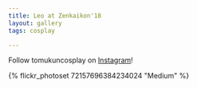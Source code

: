 ```yaml
---
title: Leo at Zenkaikon'18
layout: gallery
tags: cosplay

---
```


Follow tomukuncosplay on [Instagram](https://www.instagram.com/tomukuncosplay)!

{% flickr_photoset 72157696384234024 "Medium" %}